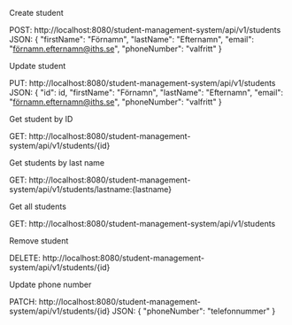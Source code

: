 Create student

POST: http://localhost:8080/student-management-system/api/v1/students
JSON:
{
"firstName": "Förnamn",
	"lastName": "Efternamn",
	"email": "förnamn.efternamn@iths.se",
	"phoneNumber": "valfritt"
}

Update student

PUT: http://localhost:8080/student-management-system/api/v1/students
JSON:
{
	"id": id,
	"firstName": "Förnamn",
	"lastName": "Efternamn",
	"email": "förnamn.efternamn@iths.se",
	"phoneNumber": "valfritt"
}

Get student by ID

GET: http://localhost:8080/student-management-system/api/v1/students/{id}

Get students by last name

GET: http://localhost:8080/student-management-system/api/v1/students/lastname:{lastname}

Get all students

GET: http://localhost:8080/student-management-system/api/v1/students

Remove student

DELETE: http://localhost:8080/student-management-system/api/v1/students/{id}

Update phone number

PATCH: http://localhost:8080/student-management-system/api/v1/students/{id}
JSON:
{
	"phoneNumber": "telefonnummer"
}

